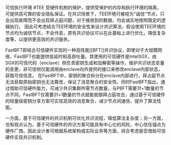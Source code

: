 可信执行环境 #TEE 受硬件机制的保护，提供受保护的内存和执行环境的隔离，可提供高可靠的安全隐私保证。在共识场景下，TEE环境可被视为“诚信”节点，只会出现故障而不会出现拜占庭问题，对于接收到的数据，均会诚实地按照既定的逻辑执行。
因此可考虑结合TEE环境的安全性来设计共识算法，假设使用TEE环境的节点均为诚信节点，不会作恶，原有共识协议可以在此基础上进行优化，降低复杂度等，以提供更高效的共识服务。

FastBFT即结合可信硬件实现的一种高性能[[BFT]]共识协议，即使对于大规模网络，FastBFT也能提供低延时和高吞吐量。其使用的可信硬件是IntelSGX，由SGX的可信代码（enclave）侧负责密钥生成和加解密等操作，维护共识状态变量的变更，非可信侧仅能调用由enclave向外提供的接口来修改enclave内部状态，获取可信信息。
在FastBFT中，密钥的聚合拆分在enclave内部进行，拜占庭节点无法获取原始密钥也无法篡改，保证了消息聚合的安全性。同时FastBFT指出，通过借助可信硬件能力，可减少共识集群所需节点数量，与PBFT需要3f+1数量的节点不同，FastBFT仅需要2f+1数量的节点就能抵御拜占庭攻击，通过基于可信硬件的轻量级密钥分享方案可实现高效的消息聚合，减少节点间通信，提升了算法性能。

一方面，基于可信硬件的共识机制可优化共识流程，降低算法复杂度；另一方面，也有观点认为，基于可信硬件的共识方案可能具有中心化的风险，中心信任锚点为硬件厂商。因此设计者可根据系统架构或实际业务等方面，综合考虑是否借助可信硬件实现共识机制。